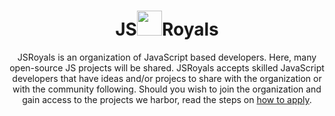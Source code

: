 <h1 align="center">JS<img src="https://avatars.githubusercontent.com/u/109735610?s=200&v=4" height=40>Royals</h1>
<p align="center">
  JSRoyals is an organization of JavaScript based developers. Here, many open-source JS projects will be shared. JSRoyals accepts skilled JavaScript developers that have ideas and/or projecs to share with the organization or with the community following. Should you wish to join the organization and gain access to the projects we harbor, read the steps on <a href="https://github.com/JSRoyals/.github/blob/main/applying/applying.md">how to apply</a>.
</p>
